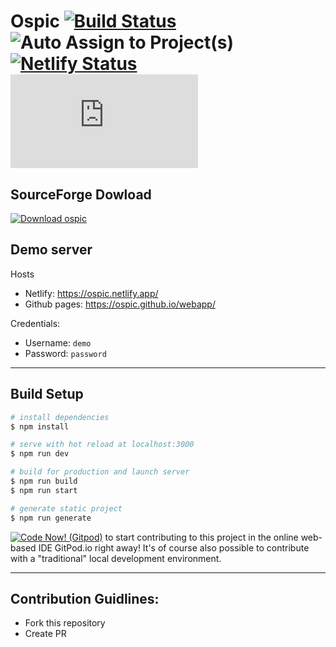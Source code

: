 # Ospic [![Build Status](https://travis-ci.com/ospic/webapp.svg?branch=master)](https://travis-ci.com/ospic/webapp) ![Auto Assign to Project(s)](<https://github.com/ospic/webapp/workflows/Auto%20Assign%20to%20Project(s)/badge.svg>)[![Netlify Status](https://api.netlify.com/api/v1/badges/0c2790ca-2220-4b39-90c5-791c769e744b/deploy-status)](https://app.netlify.com/sites/ospic/deploys) [![Download ospic](https://sourceforge.net/sflogo.php?type=11&group_id=3283394)](https://sourceforge.net/p/ospic/)

## SourceForge Dowload

[![Download ospic](https://a.fsdn.com/con/app/sf-download-button)](https://sourceforge.net/projects/ospic/files/latest/download)

## Demo server

Hosts

- Netlify: https://ospic.netlify.app/
- Github pages: https://ospic.github.io/webapp/

Credentials:

- Username: `demo`
- Password: `password`

---

## Build Setup

```bash
# install dependencies
$ npm install

# serve with hot reload at localhost:3000
$ npm run dev

# build for production and launch server
$ npm run build
$ npm run start

# generate static project
$ npm run generate
```
[![Code Now! (Gitpod)](https://gitpod.io/button/open-in-gitpod.svg)](https://gitpod.io/#https://github.com/ospic/webapp)
to start contributing to this project in the online web-based IDE GitPod.io right away!
It's of course also possible to contribute with a "traditional" local development environment.

---

## Contribution Guidlines:

- Fork this repository
- Create PR

